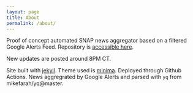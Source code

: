 ```yaml
---
layout: page
title: About
permalink: /about/
---
```


Proof of concept automated SNAP news aggregator based on a filtered Google Alerts Feed. Repository is [accessible here](https://github.com/leppekja/snap_news).

New updates are posted around 8PM CT. 

Site built with [jekyll](https://github.com/jekyll). Theme used is [minima](https://github.com/jekyll/minima). Deployed through Github Actions. News aggregrated by Google Alerts and parsed with `yq` from mikefarah/yq@master.